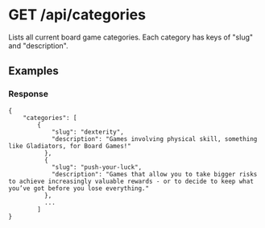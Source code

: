 # GET /api/categories

Lists all current board game categories. Each category has keys of "slug" and "description".

## Examples

### Response

```
{
    "categories": [
        {
            "slug": "dexterity",
            "description": "Games involving physical skill, something like Gladiators, for Board Games!"
          },
          {
            "slug": "push-your-luck",
            "description": "Games that allow you to take bigger risks to achieve increasingly valuable rewards - or to decide to keep what you’ve got before you lose everything."
          },
          ...
        ]
}

```
